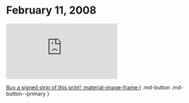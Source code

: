 # February 11, 2008

![](https://www.achewood.com/comic.php?date=02112008)

[Buy a signed strip of this print! :material-image-frame:](https://achewood-holiday-pop-up.myshopify.com/products/strip#02112008){ .md-button .md-button--primary }
